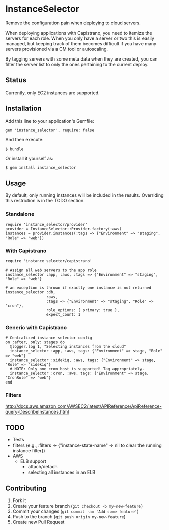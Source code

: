 # InstanceSelector

Remove the configuration pain when deploying to cloud servers.

When deploying applications with Capistrano, you need to itemize the servers for each role.  When you only have a server or two this is easily managed, but keeping track of them becomes difficult if you have many servers provisioned via a CM tool or autoscaling.

By tagging servers with some meta data when they are created, you can filter
the server list to only the ones pertaining to the current deploy.

## Status

Currently, only EC2 instances are supported.

## Installation

Add this line to your application's Gemfile:

    gem 'instance_selector', require: false

And then execute:

    $ bundle

Or install it yourself as:

    $ gem install instance_selector

## Usage

By default, only running instances will be included in the results.  Overriding this restriction is in the TODO section.

### Standalone

    require 'instance_selector/provider'
    provider = InstanceSelector::Provider.factory(:aws)
    instances = provider.instances(:tags => {"Environment" => "staging", "Role" => "web"})

### With Capistrano

    require 'instance_selector/capistrano'

    # Assign all web servers to the app role
    instance_selector :app, :aws, :tags => {"Environment" => "staging", "Role" => "web"}

    # an exception is thrown if exactly one instance is not returned
    instance_selector :db,
                      :aws,
                      :tags => {"Environment" => "staging", "Role" => "cron"},
                      role_options: { primary: true },
                      expect_count: 1

### Generic with Capistrano

    # Centralized instance selector config
    on :after, only: stages do
      @logger.log 1, "Selecting instances from the cloud"
      instance_selector :app, :aws, tags: {"Environment" => stage, "Role" => "web"}
      instance_selector :sidekiq, :aws, tags: {"Environment" => stage, "Role" => "sidekiq"}
      # NOTE: Only one cron host is supported! Tag appropriately.
      instance_selector :cron, :aws, tags: {"Environment" => stage, "CronRole" => "web"}
    end

### Filters

http://docs.aws.amazon.com/AWSEC2/latest/APIReference/ApiReference-query-DescribeInstances.html

## TODO

- Tests
- filters (e.g., :filters => {"instance-state-name" => nil to clear the running instance filter})
- AWS
  - ELB support
    - attach/detach
    - selecting all instances in an ELB

## Contributing

1. Fork it
2. Create your feature branch (`git checkout -b my-new-feature`)
3. Commit your changes (`git commit -am 'Add some feature'`)
4. Push to the branch (`git push origin my-new-feature`)
5. Create new Pull Request
